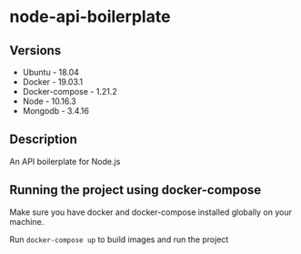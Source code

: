 # node-api-boilerplate

## Versions
* Ubuntu - 18.04
* Docker - 19.03.1
* Docker-compose - 1.21.2
* Node - 10.16.3
* Mongodb - 3.4.16

## Description
An API boilerplate for Node.js

## Running the project using docker-compose
Make sure you have docker and docker-compose installed globally on your machine.

Run `docker-compose up` to build images and run the project
